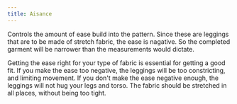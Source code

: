 ```yaml
---
title: Aisance
---
```


Controls the amount of ease build into the pattern. Since these are leggings that are to be made of stretch fabric,
the ease is nagative. So the completed garment will be narrower than the measurements would dictate.

<Note>
Getting the ease right for your type of fabric is essential for getting a good fit. If you make the ease 
too negative, the leggings will be too constricting, and limiting movement. If you don't make the ease
negative enough, the leggings will not hug your legs and torso. The fabric should be stretched in all
places, without being too tight.
</Note>
